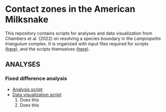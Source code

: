 # Contact zones in the American Milksnake
This repository contains scripts for analyses and data visualization from Chambers et al. (2022) on resolving a species boundary in the *Lampropeltis triangulum* complex. It is organized with input files required for scripts ([here](LINK_HERE)), and the scripts themselves ([here](LINK_HERE)).

## ANALYSES

### Fixed difference analysis
* [Analysis script](LINK_HERE)
* [Data visualization script](LINK_HERE)
    1. Does this
    2. Does this
